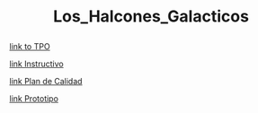# <p align="center" >Los_Halcones_Galacticos </p>
[link to TPO](https://github.com/Ingenieria-de-Software-ITAM-2020/Halcones_Galacticos/blob/main/TPO.md)

[link Instructivo](https://github.com/Ingenieria-de-Software-ITAM-2020/Halcones_Galacticos/blob/main/Instructivo)

[link Plan de Calidad](https://github.com/Ingenieria-de-Software-ITAM-2020/Halcones_Galacticos/blob/main/Plan%20de%20Calidad)

[link Prototipo](https://pr.to/9Q0PLU/)

